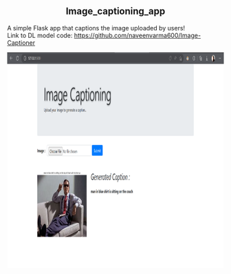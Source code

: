 
<div align="center">
 <h2>  Image_captioning_app </h2>
</div>


A simple Flask app that captions the image uploaded by users!
<br>
Link to DL model code:  https://github.com/naveenvarma600/Image-Captioner
<br>

<img src="images/webpage1.png" alt="Logo" width="800" height="500">
